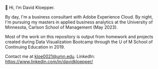 👋 Hi, I’m David Kloepper. 

By day, I'm a business consultant with Adobe Experience Cloud. 
By night, I'm pursuing my masters in applied business analytics at the University of Minnesota, Carlson School of Management (May 2023).

Most of the work on this repository is output from homework and projects created during Data Visualization Bootcamp through the U of M School of Continuing Education in 2019. 

Contact me at kloe0021@umn.edu.
LinkedIn: https://www.linkedin.com/in/davidkloepper/
